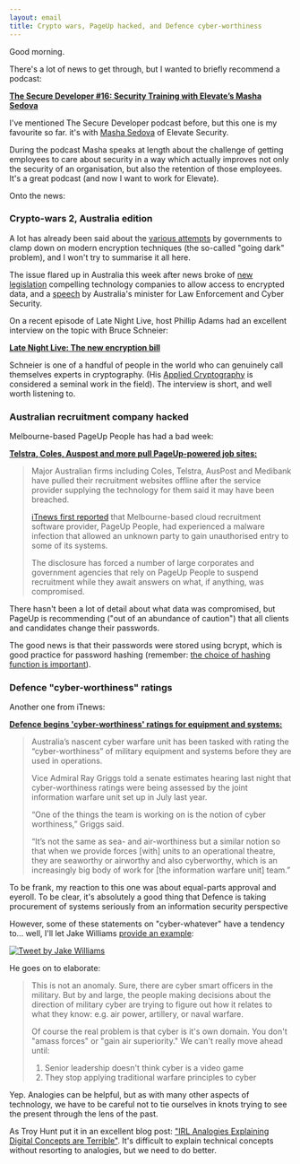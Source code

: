 ```yaml
---
layout: email
title: Crypto wars, PageUp hacked, and Defence cyber-worthiness
---
```


Good morning. 

There's a lot of news to get through, but I wanted to briefly recommend a podcast: 

[**The Secure Developer #16: Security Training with Elevate’s Masha Sedova**](https://overcast.fm/+IbbQBSlDw)

I've mentioned The Secure Developer podcast before, but this one is my favourite so far. it's with [Masha Sedova](https://twitter.com/modmasha) of Elevate Security.

During the podcast Masha speaks at length about the challenge of getting employees to care about security in a way which actually improves not only the security of an organisation, but also the retention of those employees. It's a great podcast (and now I want to work for Elevate).

Onto the news:

### Crypto-wars 2, Australia edition

A lot has already been said about the [various attempts](https://en.wikipedia.org/wiki/Crypto_Wars) by governments to clamp down on modern encryption techniques (the so-called "going dark" problem), and I won't try to summarise it all here.

The issue flared up in Australia this week after news broke of [new legislation](https://www.theguardian.com/technology/2018/jun/06/planned-laws-to-force-tech-firms-to-reveal-encrypted-data) compelling technology companies to allow access to encrypted data, and a [speech](https://www.zdnet.com/article/australian-government-committed-to-no-backdoors-taylor/) by Australia's minister for Law Enforcement and Cyber Security. 

On a recent episode of Late Night Live, host Phillip Adams had an excellent interview on the topic with Bruce Schneier: 

[**Late Night Live: The new encryption bill**](https://overcast.fm/+CYzEH-Mo)

Schneier is one of a handful of people in the world who can genuinely call themselves experts in cryptography. (His [Applied Cryptography](https://www.schneier.com/books/applied_cryptography/) is considered a seminal work in the field). The interview is short, and well worth listening to.


### Australian recruitment company hacked

Melbourne-based PageUp People has had a bad week:

[**Telstra, Coles, Auspost and more pull PageUp-powered job sites:**](https://www.itnews.com.au/news/telstra-coles-auspost-and-more-pull-pageup-powered-job-sites-492910)

>Major Australian firms including Coles, Telstra, AusPost and Medibank have pulled their recruitment websites offline after the service provider supplying the technology for them said it may have been breached.
>
>[iTnews first reported](https://www.itnews.com.au/news/pageup-people-hit-by-malware-infection-492863) that Melbourne-based cloud recruitment software provider, PageUp People, had experienced a malware infection that allowed an unknown party to gain unauthorised entry to some of its systems.
>
>The disclosure has forced a number of large corporates and government agencies that rely on PageUp People to suspend recruitment while they await answers on what, if anything, was compromised.

There hasn't been a lot of detail about what data was compromised, but PageUp is recommending ("out of an abundance of caution") that all clients and candidates change their passwords.

The good news is that their passwords were stored using bcrypt, which is good practice for password hashing (remember: [the choice of hashing function is important](https://markeldo.com/Email-update-Taringa-owned-and-why-password-hashing-is-important/)).

### Defence "cyber-worthiness" ratings

Another one from iTnews:

[**Defence begins 'cyber-worthiness' ratings for equipment and systems:**](https://www.itnews.com.au/news/defence-begins-cyber-worthiness-ratings-492102)

>Australia’s nascent cyber warfare unit has been tasked with rating the “cyber-worthiness” of military equipment and systems before they are used in operations.
>
>Vice Admiral Ray Griggs told a senate estimates hearing last night that cyber-worthiness ratings were being assessed by the joint information warfare unit set up in July last year.
>
>“One of the things the team is working on is the notion of cyber worthiness,” Griggs said.
>
>“It’s not the same as sea- and air-worthiness but a similar notion so that when we provide forces [with] units to an operational theatre, they are seaworthy or airworthy and also cyberworthy, which is an increasingly big body of work for [the information warfare unit] team.”

To be frank, my reaction to this one was about equal-parts approval and eyeroll. To be clear, it's absolutely a good thing that Defence is taking procurement of systems seriously from an information security perspective

However, some of these statements on "cyber-whatever" have a tendency to... well, I'll let Jake Williams [provide an example](https://twitter.com/MalwareJake/status/985569769846865922):

<a href="https://twitter.com/MalwareJake/status/985569769846865922"><img src="https://markeldo.com/images/jake-williams-cyber-tanks.png" alt="Tweet by Jake Williams" class="tweet"/></a>

He goes on to elaborate:

>This is not an anomaly. Sure, there are cyber smart officers in the military. But by and large, the people making decisions about the direction of military cyber are trying to figure out how it relates to what they know: e.g. air power, artillery, or naval warfare.
>
>Of course the real problem is that cyber is it's own domain. You don't "amass forces" or "gain air superiority." We can't really move ahead until:
>1. Senior leadership doesn't think cyber is a video game
>2. They stop applying traditional warfare principles to cyber

Yep. Analogies can be helpful, but as with many other aspects of technology, we have to be careful not to tie ourselves in knots trying to see the present through the lens of the past.

As Troy Hunt put it in an excellent blog post: ["IRL Analogies Explaining Digital Concepts are Terrible"](https://www.troyhunt.com/irl-analogies-to-explain-digital-concepts-are-terrible/). It's difficult to explain technical concepts without resorting to analogies, but we need to do better.